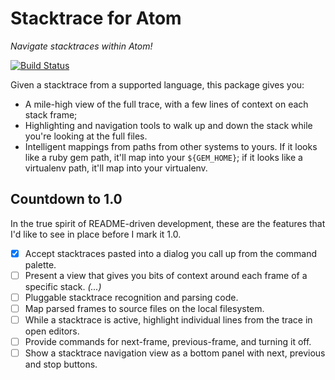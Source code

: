 # Stacktrace for Atom

*Navigate stacktraces within Atom!*

[![Build Status](https://travis-ci.org/smashwilson/stacktrace.svg?branch=master)](https://travis-ci.org/smashwilson/stacktrace?branch=master)

Given a stacktrace from a supported language, this package gives you:

 * A mile-high view of the full trace, with a few lines of context on each stack
   frame;
 * Highlighting and navigation tools to walk up and down the stack while you're
   looking at the full files.
 * Intelligent mappings from paths from other systems to yours. If it looks like
   a ruby gem path, it'll map into your `${GEM_HOME}`; if it looks like a
   virtualenv path, it'll map into your virtualenv.

## Countdown to 1.0

In the true spirit of README-driven development, these are the features that I'd
like to see in place before I mark it 1.0.

- [x] Accept stacktraces pasted into a dialog you call up from the command
  palette.
- [ ] Present a view that gives you bits of context around each frame of a
  specific stack. *(...)*
- [ ] Pluggable stacktrace recognition and parsing code.
- [ ] Map parsed frames to source files on the local filesystem.
- [ ] While a stacktrace is active, highlight individual lines from the trace
  in open editors.
- [ ] Provide commands for next-frame, previous-frame, and turning it off.
- [ ] Show a stacktrace navigation view as a bottom panel with next, previous
  and stop buttons.
